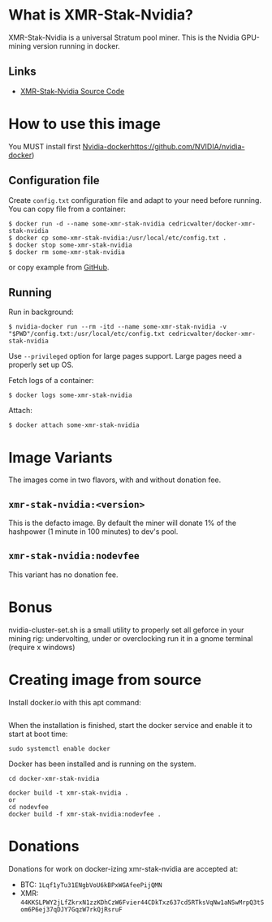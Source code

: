 # What is XMR-Stak-Nvidia?

XMR-Stak-Nvidia is a universal Stratum pool miner. This is the Nvidia GPU-mining version running in docker.


## Links

- [XMR-Stak-Nvidia Source Code](https://github.com/fireice-uk/xmr-stak-nvidia)

# How to use this image

You MUST install first [Nvidia-docker]()https://github.com/NVIDIA/nvidia-docker)

## Configuration file

Create `config.txt` configuration file and adapt to your need before running.
You can copy file from a container:

```console
$ docker run -d --name some-xmr-stak-nvidia cedricwalter/docker-xmr-stak-nvidia
$ docker cp some-xmr-stak-nvidia:/usr/local/etc/config.txt .
$ docker stop some-xmr-stak-nvidia
$ docker rm some-xmr-stak-nvidia
```

or copy example from [GitHub](https://github.com/fireice-uk/xmr-stak-nvidia/blob/master/config.txt).

## Running

Run in background:

```console
$ nvidia-docker run --rm -itd --name some-xmr-stak-nvidia -v "$PWD"/config.txt:/usr/local/etc/config.txt cedricwalter/docker-xmr-stak-nvidia
```

Use `--privileged` option for large pages support. Large pages need a properly set up OS.

Fetch logs of a container:

```console
$ docker logs some-xmr-stak-nvidia
```

Attach:

```console
$ docker attach some-xmr-stak-nvidia
```

# Image Variants

The images come in two flavors, with and without donation fee.

## `xmr-stak-nvidia:<version>`

This is the defacto image. By default the miner will donate 1% of the hashpower (1 minute in 100 minutes) to dev's pool.

## `xmr-stak-nvidia:nodevfee`

This variant has no donation fee.

# Bonus

nvidia-cluster-set.sh is a small utility to properly set all geforce in your mining rig: undervolting, under or overclocking
run it in a gnome terminal (require x windows)


# Creating image from source 

Install docker.io with this apt command:
```sudo apt-get install docker.io
```

When the installation is finished, start the docker service and enable it to start at boot time:
```sudo systemctl start docker
sudo systemctl enable docker
```

Docker has been installed and is running on the system.

```git clone https://github.com/cedricwalter/docker-xmr-stak-nvidia.git
cd docker-xmr-stak-nvidia

docker build -t xmr-stak-nvidia .
or
cd nodevfee
docker build -f xmr-stak-nvidia:nodevfee . 
```

# Donations

Donations for work on docker-izing xmr-stak-nvidia are accepted at:

- BTC: `1Lqf1yTu31ENgbVoU6kBPxWGAfeePijQMN`
- XMR: `44KKSLPWY2jLfZkrxN1zzKDhCzW6Fvier44CDkTxz637cd5RTksVqNw1aNSwMrpQ3tSom6P6ej37qDJY7GqzW7rkQjRsruF`
